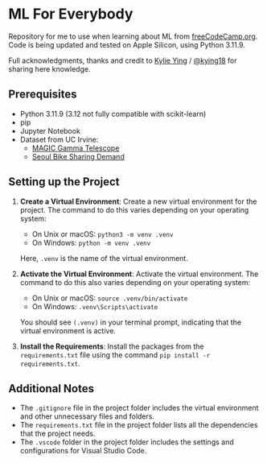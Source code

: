 # ML For Everybody

Repository for me to use when learning about ML from [freeCodeCamp.org](https://www.youtube.com/watch?v=i_LwzRVP7bg). Code is being updated and tested on Apple Silicon, using Python 3.11.9.

Full acknowledgments, thanks and credit to [Kylie Ying](https://www.youtube.com/c/YCubed) / [@kying18](https://github.com/kying18) for sharing here knowledge.

## Prerequisites

- Python 3.11.9 (3.12 not fully compatible with scikit-learn)
- pip
- Jupyter Notebook
- Dataset from UC Irvine:
  - [MAGIC Gamma Telescope](https://archive.ics.uci.edu/dataset/159/magic+gamma+telescope)
  - [Seoul Bike Sharing Demand](https://archive.ics.uci.edu/dataset/560/seoul+bike+sharing+demand)

## Setting up the Project

1. **Create a Virtual Environment**: Create a new virtual environment for the project. The command to do this varies depending on your operating system:

   - On Unix or macOS: `python3 -m venv .venv`
   - On Windows: `python -m venv .venv`

   Here, `.venv` is the name of the virtual environment.

2. **Activate the Virtual Environment**: Activate the virtual environment. The command to do this also varies depending on your operating system:

   - On Unix or macOS: `source .venv/bin/activate`
   - On Windows: `.venv\Scripts\activate`

   You should see `(.venv)` in your terminal prompt, indicating that the virtual environment is active.

3. **Install the Requirements**: Install the packages from the `requirements.txt` file using the command `pip install -r requirements.txt`.

## Additional Notes

- The `.gitignore` file in the project folder includes the virtual environment and other unnecessary files and folders.
- The `requirements.txt` file in the project folder lists all the dependencies that the project needs.
- The `.vscode` folder in the project folder includes the settings and configurations for Visual Studio Code.
